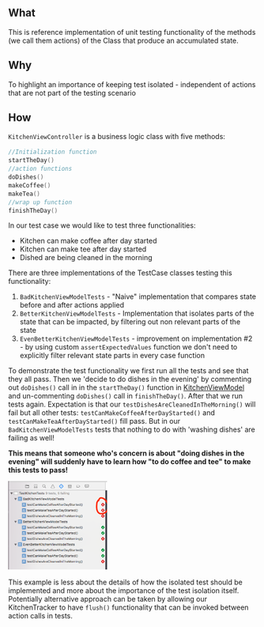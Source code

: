 ## What
This is reference implementation of unit testing functionality of the methods (we call them actions) of the Class that produce an accumulated state.
## Why 
To highlight an importance of keeping test isolated - independent of actions that are not part of the testing scenario  
## How
`KitchenViewController` is a business logic class with five methods:
```Swift
//Initialization function
startTheDay() 
//action functions
doDishes()
makeCoffee()
makeTea()
//wrap up function
finishTheDay() 
```
In our test case we would like to test three functionalities:
- Kitchen can make coffee after day started
- Kitchen can make tee after day started
- Dished are being cleaned in the morning

There are three implementations of the TestCase classes testing this functionality:
1. `BadKitchenViewModelTests` - "Naive" implementation that compares state before and after actions applied
2. `BetterKitchenViewModelTests` - Implementation that isolates parts of the state that can be impacted, by filtering out non relevant parts of the state
3. `EvenBetterKitchenViewModelTests` - improvement on implementation #2 - by using custom `assertExpectedValues` function we don't need to explicitly filter relevant state parts in every case function

To demonstrate the test functionality we first run all the tests and see that they all pass. Then we 'decide to do dishes in the evening' by commenting out `doDishes()` call in in the `startTheDay()` function in [KitchenViewModel](Source/TestKitchen/KitchenViewModel.swift#L18) and un-commenting `doDishes()` call in `finishTheDay()`. After that we run tests again. Expectation is that our `testDishesAreCleanedInTheMorning()` will fail but all other tests: `testCanMakeCoffeeAfterDayStarted()` and `testCanMakeTeaAfterDayStarted()` fill pass. But in our `BadKitchenViewModelTests` tests that nothing to do with 'washing dishes' are failing as well! 

**This  means that someone who's concern is about "doing dishes in the evening" will suddenly have to learn how "to do coffee and tee" to make this tests to pass!** 

<img src="Images/FailingTests.png" alt="Drawing" style="width:200px;"/>

This example is less about the details of how the isolated test should be implemented and more about the importance of the test isolation itself. Potentially alternative approach can be taken by allowing our KitchenTracker to have `flush()` functionality that can be invoked between action calls in tests.   




 
